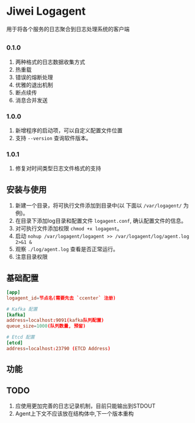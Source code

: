 # Jiwei Logagent

用于将各个服务的日志聚合到日志处理系统的客户端

##

### 0.1.0
1. 两种格式的日志数据收集方式
2. 热重载
3. 错误的熔断处理
4. 优雅的退出机制
5. 断点续传
6. 消息合并发送

### 1.0.0
1. 新增程序的启动项，可以自定义配置文件位置
2. 支持 `--version` 查询软件版本。

### 1.0.1
1. 修复对时间类型日志文件格式的支持

## 安装与使用

1. 新建一个目录，将可执行文件添加到目录中(以 下面以 `/var/logagent/` 为例)。
2. 在目录下添加log目录和配置文件  `logagent.conf`, 确认配置文件的信息。
3. 对可执行文件添加权限 `chmod +x logagent`。
4. 启动 `nohup /var/logagent/logagent >> /var/logagent/log/agent.log 2>&1 &`
5. 观察 `./log/agent.log` 查看是否正常运行。
6. 注意目录权限

## 基础配置
```conf
[app]
logagent_id=节点名(需要先去 `ccenter` 注册)

# Kafka 配置
[kafka]
address=localhost:9091(kafka队列配置)
queue_size=1000(队列数量, 预留)

# Etcd 配置
[etcd]
address=localhost:23790 (ETCD Address)
```

## 功能

## TODO
1. 应使用更加完善的日志记录机制，目前只能输出到STDOUT
2. Agent上下文不应该放在结构体中,下一个版本重构
